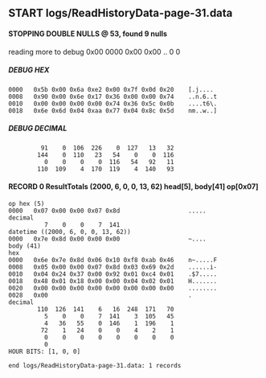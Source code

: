 ## START logs/ReadHistoryData-page-31.data
#### STOPPING DOUBLE NULLS @ 53, found 9 nulls
reading more to debug 0x00
    0000   0x00 0x00                                  ..
              0    0
##### DEBUG HEX
    0000   0x5b 0x00 0x6a 0xe2 0x00 0x7f 0x0d 0x20    [.j.... 
    0008   0x90 0x00 0x6e 0x17 0x36 0x00 0x00 0x74    ..n.6..t
    0010   0x00 0x00 0x00 0x00 0x74 0x36 0x5c 0x0b    ....t6\.
    0018   0x6e 0x6d 0x04 0xaa 0x77 0x04 0x8c 0x5d    nm..w..]
##### DEBUG DECIMAL
             91    0  106  226    0  127   13   32
            144    0  110   23   54    0    0  116
              0    0    0    0  116   54   92   11
            110  109    4  170  119    4  140   93
#### RECORD 0 ResultTotals (2000, 6, 0, 0, 13, 62) head[5], body[41] op[0x07]

    op hex (5)
    0000   0x07 0x00 0x00 0x07 0x8d                   .....
    decimal
              7    0    0    7  141
    datetime ((2000, 6, 0, 0, 13, 62))
    0000   0x7e 0x8d 0x00 0x00 0x00                   ~....
    body (41)
    hex
    0000   0x6e 0x7e 0x8d 0x06 0x10 0xf8 0xab 0x46    n~.....F
    0008   0x05 0x00 0x00 0x07 0x8d 0x03 0x69 0x2d    ......i-
    0010   0x04 0x24 0x37 0x00 0x92 0x01 0xc4 0x01    .$7.....
    0018   0x48 0x01 0x18 0x00 0x00 0x04 0x02 0x01    H.......
    0020   0x00 0x00 0x00 0x00 0x00 0x00 0x00 0x00    ........
    0028   0x00                                       .
    decimal
            110  126  141    6   16  248  171   70
              5    0    0    7  141    3  105   45
              4   36   55    0  146    1  196    1
             72    1   24    0    0    4    2    1
              0    0    0    0    0    0    0    0
              0
    HOUR BITS: [1, 0, 0]
`end logs/ReadHistoryData-page-31.data: 1 records`
